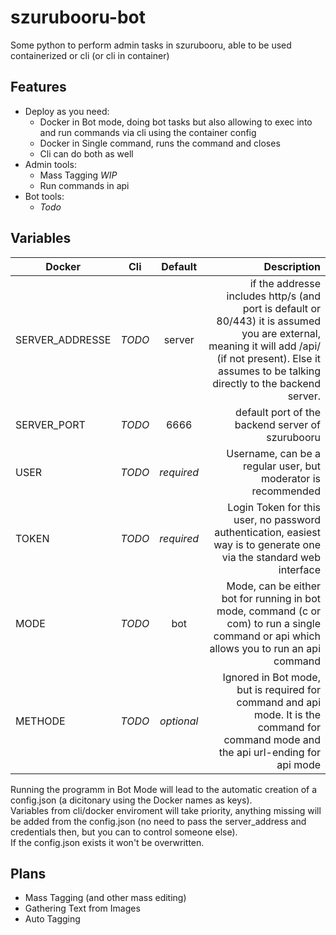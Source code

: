 # szurubooru-bot
Some python to perform admin tasks in szurubooru, able to be used containerized or cli (or cli in container)  

## Features
+ Deploy as you need:
  + Docker in Bot mode, doing bot tasks but also allowing to exec into and run commands via cli using the container config
  + Docker in Single command, runs the command and closes
  + Cli can do both as well
+ Admin tools:
  + Mass Tagging *WIP*
  + Run commands in api
+ Bot tools:
  + *Todo*

## Variables

| Docker          | Cli           | Default    | Description                                                                                                                                                                                               |
| ----------------|:-------------:|:----------:| ---------------------------------------------------------------------------------------------------------------------------------------------------------------------------------------------------------:|
| SERVER_ADDRESSE | *TODO*        | server     | if the addresse includes http/s (and port is default or 80/443) it is assumed you are external, meaning it will add /api/ (if not present). Else it assumes to be talking directly to the backend server. |
| SERVER_PORT     | *TODO*        | 6666       | default port of the backend server of szurubooru                                                                                                                                                          |
| USER            | *TODO*        | *required* | Username, can be a regular user, but moderator is recommended                                                                                                                                             |
| TOKEN           | *TODO*        | *required* | Login Token for this user, no password authentication, easiest way is to generate one via the standard web interface                                                                                      |
| MODE            | *TODO*        | bot        | Mode, can be either bot for running in bot mode, command (c or com) to run a single command or api which allows you to run an api command                                                                      |
| METHODE         | *TODO*        | *optional* | Ignored in Bot mode, but is required for command and api mode. It is the command for command mode and the api url-ending for api mode                                                                        |


Running the programm in Bot Mode will lead to the automatic creation of a config.json (a dicitonary using the Docker names as keys).  
Variables from cli/docker enviroment will take priority, anything missing will be added from the config.json (no need to pass the server_address and credentials then, but you can to control someone else).  
If the config.json exists it won't be overwritten.  

## Plans
+ Mass Tagging (and other mass editing)
+ Gathering Text from Images
+ Auto Tagging
